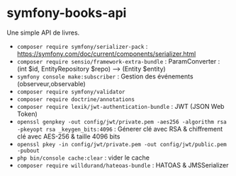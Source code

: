 # symfony-books-api

Une simple API de livres.

- `composer require symfony/serializer-pack` : https://symfony.com/doc/current/components/serializer.html
- `composer require sensio/framework-extra-bundle` : ParamConverter : (int $id, EntityRepository $repo) --> (Entity $entity)
- `symfony console make:subscriber` : Gestion des événements (observeur,observable)
- `composer require symfony/validator`
- `composer require doctrine/annotations`
- `composer require lexik/jwt-authentication-bundle` : JWT (JSON Web Token)
- `openssl genpkey -out config/jwt/private.pem -aes256 -algorithm rsa -pkeyopt rsa _keygen_bits:4096` : Génerer clé avec RSA & chiffrement clé avec AES-256 & taille 4096 bits
- `openssl pkey -in config/jwt/private.pem -out config/jwt/public.pem -pubout`
- `php bin/console cache:clear` : vider le cache
- `composer require willdurand/hateoas-bundle` : HATOAS & JMSSerializer
